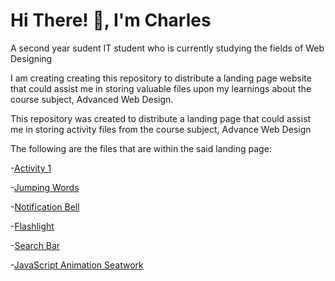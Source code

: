 # Hi There! 👋, I'm Charles

A second year sudent IT student who is currently studying the fields of Web Designing

I am creating creating this repository to distribute a landing page website that could assist me in storing valuable files upon my learnings about the course subject, Advanced Web Design.

This repository was created to distribute a landing page that could assist me in storing activity files from the course subject, Advance Web Design

The following are the files that are within the said landing page:

-[Activity 1](https://202210532.github.io/202210532/Activity%201%20-%20WEB%20DES%20(LAB)/index.html)

-[Jumping Words](https://202210532.github.io/202210532/Jumping%20Words%20Activity%20-%20WEB%20DES%20(LAB)/index.html)

-[Notification Bell](https://202210532.github.io/202210532/Notification%20Bell%20Activity%20-%20WEB%20DES%20(LAB)/index.html)

-[Flashlight](https://202210532.github.io/202210532/Flashlight%20Activity/index.html)

-[Search Bar](https://202210532.github.io/202210532/Search%20Bar%20Activity%20-%20WEB%20DES%20(LAB)/index.html)

-[JavaScript Animation Seatwork](https://202210532.github.io/202210532/Javascript%20seatwork/index.html)
